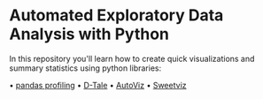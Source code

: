# Automated Exploratory Data Analysis with Python
In this repository you'll learn how to create quick visualizations and summary statistics using python libraries:

• [pandas profiling](https://pypi.org/project/pandas-profiling/)
• [D-Tale](https://pypi.org/project/dtale/)
• [AutoViz](https://pypi.org/project/autoviz/)
• [Sweetviz](https://pypi.org/project/sweetviz/)
